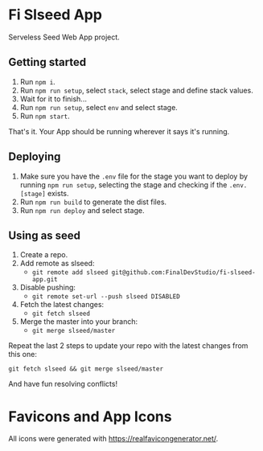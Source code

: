 # Fi Slseed App

Serveless Seed Web App project.

## Getting started

1. Run `npm i`.
1. Run `npm run setup`, select `stack`, select stage and define stack values.
1. Wait for it to finish...
1. Run `npm run setup`, select `env` and select stage.
1. Run `npm start`.

That's it. Your App should be running wherever it says it's running.

## Deploying

1. Make sure you have the `.env` file for the stage you want to deploy by running `npm run setup`, selecting the stage and checking if the `.env.[stage]` exists.
1. Run `npm run build` to generate the dist files.
1. Run `npm run deploy` and select stage.

## Using as seed

1. Create a repo.
1. Add remote as slseed:
    - `git remote add slseed git@github.com:FinalDevStudio/fi-slseed-app.git`
1. Disable pushing:
    - `git remote set-url --push slseed DISABLED`
1. Fetch the latest changes:
    - `git fetch slseed`
1. Merge the master into your branch:
    - `git merge slseed/master`

Repeat the last 2 steps to update your repo with the latest changes from this one:

`git fetch slseed && git merge slseed/master`

And have fun resolving conflicts!

# Favicons and App Icons

All icons were generated with https://realfavicongenerator.net/.
